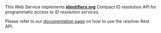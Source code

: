 This Web Service implements [__identifiers.org__](http://identifiers.org) Compact ID resolution API for programmatic access to _ID resolution services_.

Please refer to our [documentation page](https://docs.identifiers.org/pages/api.html) on how to use the resolver Rest API.